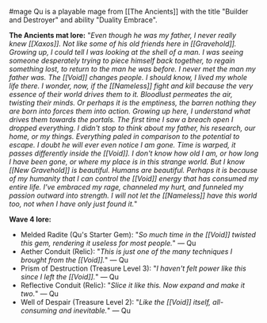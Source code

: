 #mage
Qu is a playable mage from [[The Ancients]] with the title "Builder and Destroyer" and ability "Duality Embrace".

__The Ancients mat lore:__
"_Even though he was my father, I never really knew [[Xaxos]]. Not like some of his old friends here in [[Gravehold]]. Growing up, I could tell I was looking at the shell of a man. I was seeing someone desperately trying to piece himself back together, to regain something lost, to return to the man he was before. I never met the man my father was. The [[Void]] changes people. I should know, I lived my whole life there. I wonder, now, if the [[Nameless]] fight and kill because the very essence of their world drives them to it. Bloodlust permeates the air, twisting their minds. Or perhaps it is the emptiness, the barren nothing they are born into forces them into action. Growing up here, I understand what drives them towards the portals. The first time I saw a breach open I dropped everything. I didn't stop to think about my father, his research, our home, or my things. Everything paled in comparison to the potential to escape. I doubt he will ever even notice I am gone. Time is warped, it passes differently inside the [[Void]]. I don't know how old I am, or how long I have been gone, or where my place is in this strange world. But I know [[New Gravehold]] is beautiful. Humans are beautiful. Perhaps it is because of my humanity that I can control the [[Void]] energy that has consumed my entire life. I've embraced my rage, channeled my hurt, and funneled my passion outward into strength. I will not let the [[Nameless]] have this world too, not when I have only just found it._"

__Wave 4 lore:__
+ Melded Radite (Qu's Starter Gem): "_So much time in the [[Void]] twisted this gem, rendering it useless for most people._" ― Qu
+ Aether Conduit (Relic): "_This is just one of the many techniques I brought from the [[Void]]._" ― Qu
+ Prism of Destruction (Treasure Level 3): "_I haven't felt power like this since I left the [[Void]]._" ― Qu
+ Reflective Conduit (Relic): "_Slice it like this. Now expand and make it two._" ― Qu
+ Well of Despair (Treasure Level 2): "_Like the [[Void]] itself, all-consuming and inevitable._" ― Qu
